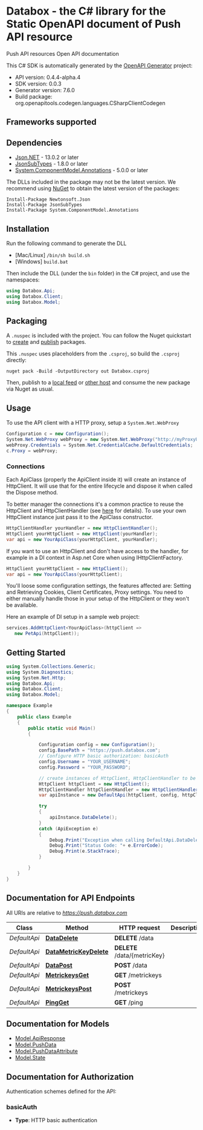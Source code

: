 # Databox - the C# library for the Static OpenAPI document of Push API resource

Push API resources Open API documentation

This C# SDK is automatically generated by the [OpenAPI Generator](https://openapi-generator.tech) project:

- API version: 0.4.4-alpha.4
- SDK version: 0.0.3
- Generator version: 7.6.0
- Build package: org.openapitools.codegen.languages.CSharpClientCodegen

<a id="frameworks-supported"></a>
## Frameworks supported

<a id="dependencies"></a>
## Dependencies

- [Json.NET](https://www.nuget.org/packages/Newtonsoft.Json/) - 13.0.2 or later
- [JsonSubTypes](https://www.nuget.org/packages/JsonSubTypes/) - 1.8.0 or later
- [System.ComponentModel.Annotations](https://www.nuget.org/packages/System.ComponentModel.Annotations) - 5.0.0 or later

The DLLs included in the package may not be the latest version. We recommend using [NuGet](https://docs.nuget.org/consume/installing-nuget) to obtain the latest version of the packages:
```
Install-Package Newtonsoft.Json
Install-Package JsonSubTypes
Install-Package System.ComponentModel.Annotations
```
<a id="installation"></a>
## Installation
Run the following command to generate the DLL
- [Mac/Linux] `/bin/sh build.sh`
- [Windows] `build.bat`

Then include the DLL (under the `bin` folder) in the C# project, and use the namespaces:
```csharp
using Databox.Api;
using Databox.Client;
using Databox.Model;
```
<a id="packaging"></a>
## Packaging

A `.nuspec` is included with the project. You can follow the Nuget quickstart to [create](https://docs.microsoft.com/en-us/nuget/quickstart/create-and-publish-a-package#create-the-package) and [publish](https://docs.microsoft.com/en-us/nuget/quickstart/create-and-publish-a-package#publish-the-package) packages.

This `.nuspec` uses placeholders from the `.csproj`, so build the `.csproj` directly:

```
nuget pack -Build -OutputDirectory out Databox.csproj
```

Then, publish to a [local feed](https://docs.microsoft.com/en-us/nuget/hosting-packages/local-feeds) or [other host](https://docs.microsoft.com/en-us/nuget/hosting-packages/overview) and consume the new package via Nuget as usual.

<a id="usage"></a>
## Usage

To use the API client with a HTTP proxy, setup a `System.Net.WebProxy`
```csharp
Configuration c = new Configuration();
System.Net.WebProxy webProxy = new System.Net.WebProxy("http://myProxyUrl:80/");
webProxy.Credentials = System.Net.CredentialCache.DefaultCredentials;
c.Proxy = webProxy;
```

### Connections
Each ApiClass (properly the ApiClient inside it) will create an instance of HttpClient. It will use that for the entire lifecycle and dispose it when called the Dispose method.

To better manager the connections it's a common practice to reuse the HttpClient and HttpClientHandler (see [here](https://docs.microsoft.com/en-us/dotnet/architecture/microservices/implement-resilient-applications/use-httpclientfactory-to-implement-resilient-http-requests#issues-with-the-original-httpclient-class-available-in-net) for details). To use your own HttpClient instance just pass it to the ApiClass constructor.

```csharp
HttpClientHandler yourHandler = new HttpClientHandler();
HttpClient yourHttpClient = new HttpClient(yourHandler);
var api = new YourApiClass(yourHttpClient, yourHandler);
```

If you want to use an HttpClient and don't have access to the handler, for example in a DI context in Asp.net Core when using IHttpClientFactory.

```csharp
HttpClient yourHttpClient = new HttpClient();
var api = new YourApiClass(yourHttpClient);
```
You'll loose some configuration settings, the features affected are: Setting and Retrieving Cookies, Client Certificates, Proxy settings. You need to either manually handle those in your setup of the HttpClient or they won't be available.

Here an example of DI setup in a sample web project:

```csharp
services.AddHttpClient<YourApiClass>(httpClient =>
   new PetApi(httpClient));
```


<a id="getting-started"></a>
## Getting Started

```csharp
using System.Collections.Generic;
using System.Diagnostics;
using System.Net.Http;
using Databox.Api;
using Databox.Client;
using Databox.Model;

namespace Example
{
    public class Example
    {
        public static void Main()
        {

            Configuration config = new Configuration();
            config.BasePath = "https://push.databox.com";
            // Configure HTTP basic authorization: basicAuth
            config.Username = "YOUR_USERNAME";
            config.Password = "YOUR_PASSWORD";

            // create instances of HttpClient, HttpClientHandler to be reused later with different Api classes
            HttpClient httpClient = new HttpClient();
            HttpClientHandler httpClientHandler = new HttpClientHandler();
            var apiInstance = new DefaultApi(httpClient, config, httpClientHandler);

            try
            {
                apiInstance.DataDelete();
            }
            catch (ApiException e)
            {
                Debug.Print("Exception when calling DefaultApi.DataDelete: " + e.Message );
                Debug.Print("Status Code: "+ e.ErrorCode);
                Debug.Print(e.StackTrace);
            }

        }
    }
}
```

<a id="documentation-for-api-endpoints"></a>
## Documentation for API Endpoints

All URIs are relative to *https://push.databox.com*

Class | Method | HTTP request | Description
------------ | ------------- | ------------- | -------------
*DefaultApi* | [**DataDelete**](docs/DefaultApi.md#datadelete) | **DELETE** /data | 
*DefaultApi* | [**DataMetricKeyDelete**](docs/DefaultApi.md#datametrickeydelete) | **DELETE** /data/{metricKey} | 
*DefaultApi* | [**DataPost**](docs/DefaultApi.md#datapost) | **POST** /data | 
*DefaultApi* | [**MetrickeysGet**](docs/DefaultApi.md#metrickeysget) | **GET** /metrickeys | 
*DefaultApi* | [**MetrickeysPost**](docs/DefaultApi.md#metrickeyspost) | **POST** /metrickeys | 
*DefaultApi* | [**PingGet**](docs/DefaultApi.md#pingget) | **GET** /ping | 


<a id="documentation-for-models"></a>
## Documentation for Models

 - [Model.ApiResponse](docs/ApiResponse.md)
 - [Model.PushData](docs/PushData.md)
 - [Model.PushDataAttribute](docs/PushDataAttribute.md)
 - [Model.State](docs/State.md)


<a id="documentation-for-authorization"></a>
## Documentation for Authorization


Authentication schemes defined for the API:
<a id="basicAuth"></a>
### basicAuth

- **Type**: HTTP basic authentication

